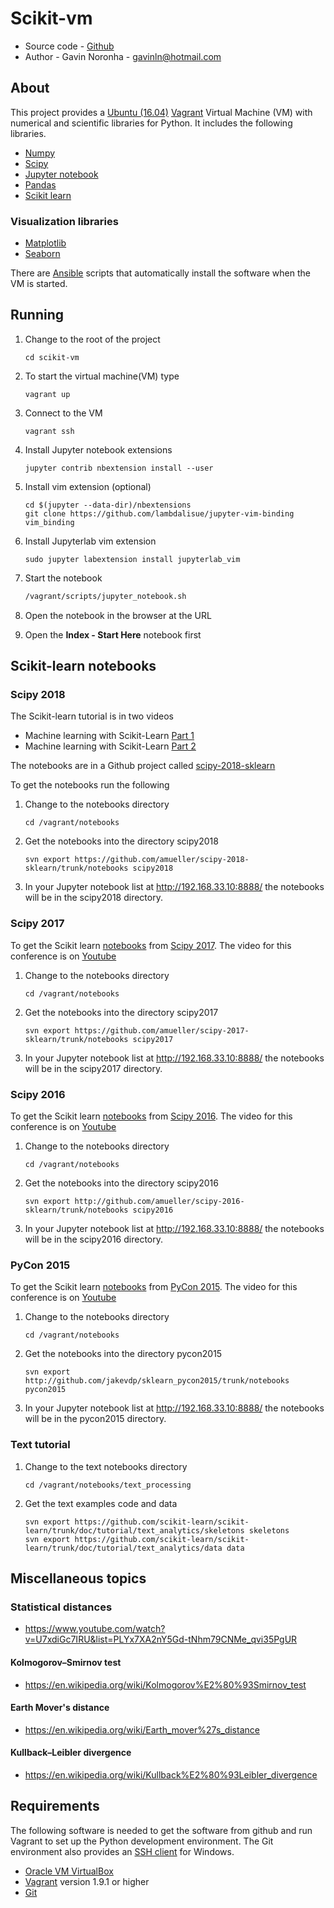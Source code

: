 # Scikit-vm

* Source code - [Github][10]
* Author - Gavin Noronha - <gavinln@hotmail.com>

[10]: https://github.com/gavinln/scikit-vm.git

## About

This project provides a [Ubuntu (16.04)][20] [Vagrant][30] Virtual Machine
(VM) with numerical and scientific libraries for Python. It includes the
following libraries.

[20]: http://releases.ubuntu.com/16.04/
[30]: http://www.vagrantup.com/

* [Numpy][40]
* [Scipy][50]
* [Jupyter notebook][60]
* [Pandas][70]
* [Scikit learn][80]

[40]: http://www.numpy.org/
[50]: http://www.scipy.org/
[60]: http://jupyter.org/
[70]: http://pandas.pydata.org/
[80]: http://scikit-learn.org/stable/

### Visualization libraries

* [Matplotlib][100]
* [Seaborn][110]

[100]: http://matplotlib.org/
[110]: http://stanford.edu/~mwaskom/software/seaborn/

There are [Ansible][120] scripts that automatically install the software when
the VM is started.

[120]: https://www.ansible.com/

## Running

1. Change to the root of the project

    ```
    cd scikit-vm
    ```

2. To start the virtual machine(VM) type

    ```
    vagrant up
    ```

3. Connect to the VM

    ```
    vagrant ssh
    ```

4. Install Jupyter notebook extensions

    ```
    jupyter contrib nbextension install --user
    ```

5. Install vim extension (optional)

    ```
    cd $(jupyter --data-dir)/nbextensions
    git clone https://github.com/lambdalisue/jupyter-vim-binding vim_binding
    ```

6. Install Jupyterlab vim extension

    ```
    sudo jupyter labextension install jupyterlab_vim
    ```

7. Start the notebook

    ```bash
    /vagrant/scripts/jupyter_notebook.sh
    ```

8. Open the notebook in the browser at the URL

9. Open the **Index - Start Here** notebook  first

## Scikit-learn notebooks

### Scipy 2018

The Scikit-learn tutorial is in two videos

* Machine learning with Scikit-Learn [Part 1][200]
* Machine learning with Scikit-Learn [Part 2][210]

[200]: https://www.youtube.com/watch?v=4PXAztQtoTg
[210]: https://www.youtube.com/watch?v=gK43gtGh49o

The notebooks are in a Github project called [scipy-2018-sklearn][220]

[220]: https://github.com/amueller/scipy-2018-sklearn

To get the notebooks run the following


1. Change to the notebooks directory

    ```
    cd /vagrant/notebooks
    ```

2. Get the notebooks into the directory scipy2018

    ```
    svn export https://github.com/amueller/scipy-2018-sklearn/trunk/notebooks scipy2018
    ```

3. In your Jupyter notebook list at http://192.168.33.10:8888/ the notebooks
will be in the scipy2018 directory.

### Scipy 2017

To get the Scikit learn [notebooks][230] from [Scipy 2017][240]. The video for
this conference is on [Youtube][250]

[230]: https://github.com/amueller/scipy-2017-sklearn
[240]: https://scipy2017.scipy.org/ehome/index.php?eventid=220975&
[250]: https://www.youtube.com/watch?v=2kT6QOVSgSg

1. Change to the notebooks directory

    ```
    cd /vagrant/notebooks
    ```

2. Get the notebooks into the directory scipy2017

    ```
    svn export https://github.com/amueller/scipy-2017-sklearn/trunk/notebooks scipy2017
    ```

3. In your Jupyter notebook list at http://192.168.33.10:8888/ the notebooks
will be in the scipy2017 directory.

### Scipy 2016

To get the Scikit learn [notebooks][260] from [Scipy 2016][270]. The video for
this conference is on [Youtube][280]

[260]: https://github.com/amueller/scipy-2016-sklearn
[270]: http://scipy2016.scipy.org/ehome/index.php?eventid=146062&tabid=332930
[280]: https://www.youtube.com/watch?list=PLYx7XA2nY5Gf37zYZMw6OqGFRPjB1jCy6&v=OB1reY6IX-o

1. Change to the notebooks directory

    ```
    cd /vagrant/notebooks
    ```

2. Get the notebooks into the directory scipy2016

    ```
    svn export http://github.com/amueller/scipy-2016-sklearn/trunk/notebooks scipy2016
    ```

3. In your Jupyter notebook list at http://192.168.33.10:8888/ the notebooks
will be in the scipy2016 directory.


### PyCon 2015

To get the Scikit learn [notebooks][290] from [PyCon 2015][300]. The video for
this conference is on [Youtube][310]


[290]: https://github.com/jakevdp/sklearn_pycon2015
[300]: https://us.pycon.org/2015/
[310]: https://www.youtube.com/watch?v=L7R4HUQ-eQ0

1. Change to the notebooks directory

    ```
    cd /vagrant/notebooks
    ```

2. Get the notebooks into the directory pycon2015

    ```
    svn export http://github.com/jakevdp/sklearn_pycon2015/trunk/notebooks pycon2015
    ```

3. In your Jupyter notebook list at http://192.168.33.10:8888/ the notebooks will
   be in the pycon2015 directory.

### Text tutorial

1. Change to the text notebooks directory

    ```
    cd /vagrant/notebooks/text_processing
    ```

2. Get the text examples code and data

    ```
    svn export https://github.com/scikit-learn/scikit-learn/trunk/doc/tutorial/text_analytics/skeletons skeletons
    svn export https://github.com/scikit-learn/scikit-learn/trunk/doc/tutorial/text_analytics/data data
    ```

## Miscellaneous topics

### Statistical distances

* https://www.youtube.com/watch?v=U7xdiGc7IRU&list=PLYx7XA2nY5Gd-tNhm79CNMe_qvi35PgUR

#### Kolmogorov–Smirnov test

* https://en.wikipedia.org/wiki/Kolmogorov%E2%80%93Smirnov_test

#### Earth Mover's distance

* https://en.wikipedia.org/wiki/Earth_mover%27s_distance

#### Kullback–Leibler divergence

* https://en.wikipedia.org/wiki/Kullback%E2%80%93Leibler_divergence

## Requirements

The following software is needed to get the software from github and run
Vagrant to set up the Python development environment. The Git environment
also provides an [SSH  client][400] for Windows.

* [Oracle VM VirtualBox][410]
* [Vagrant][420] version 1.9.1 or higher
* [Git][430]

[400]: http://en.wikipedia.org/wiki/Secure_Shell
[410]: https://www.virtualbox.org/
[420]: http://vagrantup.com/
[430]: http://git-scm.com/
